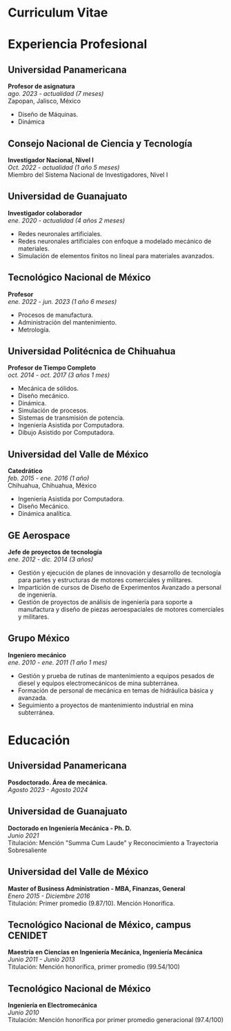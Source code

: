 # Curriculum Vitae

# Experiencia Profesional

## Universidad Panamericana
**Profesor de asignatura**  
*ago. 2023 - actualidad (7 meses)*  
Zapopan, Jalisco, México  
- Diseño de Máquinas.  
- Dinámica

## Consejo Nacional de Ciencia y Tecnología
**Investigador Nacional, Nivel I**  
*Oct. 2022 - actualidad (1 año 5 meses)*  
Miembro del Sistema Nacional de Investigadores, Nivel I

## Universidad de Guanajuato
**Investigador colaborador**  
*ene. 2020 - actualidad (4 años 2 meses)*  
- Redes neuronales artificiales.  
- Redes neuronales artificiales con enfoque a modelado mecánico de materiales.  
- Simulación de elementos finitos no lineal para materiales avanzados.

## Tecnológico Nacional de México
**Profesor**  
*ene. 2022 - jun. 2023 (1 año 6 meses)*  
- Procesos de manufactura.  
- Administración del mantenimiento.  
- Metrología.

## Universidad Politécnica de Chihuahua
**Profesor de Tiempo Completo**  
*oct. 2014 - oct. 2017 (3 años 1 mes)*  
- Mecánica de sólidos.  
- Diseño mecánico.  
- Dinámica.  
- Simulación de procesos.  
- Sistemas de transmisión de potencia.  
- Ingeniería Asistida por Computadora.  
- Dibujo Asistido por Computadora.

## Universidad del Valle de México
**Catedrático**  
*feb. 2015 - ene. 2016 (1 año)*  
Chihuahua, Chihuahua, México  
- Ingeniería Asistida por Computadora.  
- Diseño Mecánico.  
- Dinámica analítica.

## GE Aerospace
**Jefe de proyectos de tecnología**  
*ene. 2012 - dic. 2014 (3 años)*  
- Gestión y ejecución de planes de innovación y desarrollo de tecnología para partes y estructuras de motores comerciales y militares.  
- Impartición de cursos de Diseño de Experimentos Avanzado a personal de ingeniería.  
- Gestión de proyectos de análisis de ingeniería para soporte a manufactura y diseño de piezas aeroespaciales de motores comerciales y militares.

## Grupo México
**Ingeniero mecánico**  
*ene. 2010 - ene. 2011 (1 año 1 mes)*  
- Gestión y prueba de rutinas de mantenimiento a equipos pesados de diesel y equipos electromecánicos de mina subterránea.  
- Formación de personal de mecánica en temas de hidráulica básica y avanzada.  
- Seguimiento a proyectos de mantenimiento industrial en mina subterránea.

# Educación

## Universidad Panamericana
**Posdoctorado. Área de mecánica.**  
*Agosto 2023 - Agosto 2024*

## Universidad de Guanajuato
**Doctorado en Ingeniería Mecánica - Ph. D.**  
*Junio 2021*  
Titulación: Mención "Summa Cum Laude" y Reconocimiento a Trayectoria Sobresaliente

## Universidad del Valle de México
**Master of Business Administration - MBA, Finanzas, General**  
*Enero 2015 - Diciembre 2016*  
Titulación: Primer promedio (9.87/10). Mención Honorífica.

## Tecnológico Nacional de México, campus CENIDET
**Maestría en Ciencias en Ingeniería Mecánica, Ingeniería Mecánica**  
*Junio 2011 - Junio 2013*  
Titulación: Mención honorífica, primer promedio (99.54/100)

## Tecnológico Nacional de México
**Ingeniería en Electromecánica**  
*Junio 2010*  
Titulación: Mención honorífica por primer promedio generacional (97.4/100)
